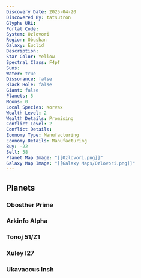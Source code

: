 ```yaml
---
Discovery Date: 2025-04-20
Discovered By: tatsutron
Glyphs URL:
Portal Code:
System: Ozlovori
Region: Obushan
Galaxy: Euclid
Description:
Star Color: Yellow
Spectral Class: F4pf
Suns:
Water: true
Dissonance: false
Black Hole: false
Giant: false
Planets: 5
Moons: 0
Local Species: Korvax
Wealth Level: 2
Wealth Details: Promising
Conflict Level: 2
Conflict Details:
Economy Type: Manufacturing
Economy Details: Manufacturing
Buy: -22
Sell: 58
Planet Map Image: "[[Ozlovori.png]]"
Galaxy Map Image: "[[Galaxy Maps/Ozlovori.png]]"
---
```

## Planets

### Obosther Prime
### Arkinfo Alpha
### Tonoj 51/Z1
### Xuley I27
### Ukavaccus Insh